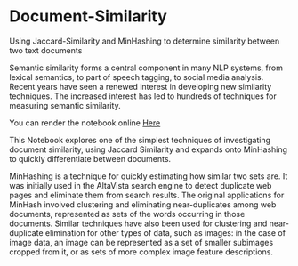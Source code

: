 # Document-Similarity
Using Jaccard-Similarity and MinHashing to determine similarity between two text documents

Semantic similarity forms a central component in many NLP systems, from lexical semantics, to part of speech tagging, to social media analysis. Recent years have seen a renewed interest in developing new similarity techniques. The increased interest has led to hundreds of techniques for measuring semantic similarity.

You can render the notebook online [Here](https://nbviewer.jupyter.org/github/TarunSunkaraneni/Document-Similarity/blob/master/Document%20Similarity.ipynb)

This Notebook explores one of the simplest techniques of investigating document similarity, using Jaccard Similarity and expands onto MinHashing to quickly differentiate between documents.

MinHashing is a technique for quickly estimating how similar two sets are. It was initially used in the AltaVista search engine to detect duplicate web pages and eliminate them from search results.
The original applications for MinHash involved clustering and eliminating near-duplicates among web documents, represented as sets of the words occurring in those documents. Similar techniques have also been used for clustering and near-duplicate elimination for other types of data, such as images: in the case of image data, an image can be represented as a set of smaller subimages cropped from it, or as sets of more complex image feature descriptions.
